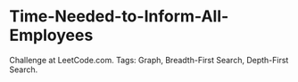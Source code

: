 # Time-Needed-to-Inform-All-Employees
Challenge at LeetCode.com. Tags: Graph, Breadth-First Search, Depth-First Search.
